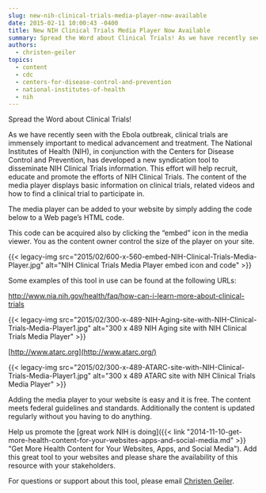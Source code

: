 ```yaml
---
slug: new-nih-clinical-trials-media-player-now-available
date: 2015-02-11 10:00:43 -0400
title: New NIH Clinical Trials Media Player Now Available
summary: Spread the Word about Clinical Trials! As we have recently seen with the Ebola outbreak, clinical trials are immensely important to medical advancement and treatment. The National Institutes of Health (NIH), in conjunction with the Centers for Disease Control and Prevention, has developed a new syndication tool to disseminate NIH Clinical Trials information. This effort
authors:
  - christen-geiler
topics:
  - content
  - cdc
  - centers-for-disease-control-and-prevention
  - national-institutes-of-health
  - nih
---
```


Spread the Word about Clinical Trials!

As we have recently seen with the Ebola outbreak, clinical trials are immensely important to medical advancement and treatment. The National Institutes of Health (NIH), in conjunction with the Centers for Disease Control and Prevention, has developed a new syndication tool to disseminate NIH Clinical Trials information. This effort will help recruit, educate and promote the efforts of NIH Clinical Trials. The content of the media player displays basic information on clinical trials, related videos and how to find a clinical trial to participate in.

The media player can be added to your website by simply adding the code below to a Web page&#8217;s HTML code.

<blockquote class="guarantee">
  <p>
    <div class=&#8221;media-viewer&#8221; data-header-text=&#8221;NIH Clinical Research Trials and You&#8221; data-module-type=&#8221;media-viewer&#8221; data-content-id=&#8221;121367&#8243; data-content-tags=&#8221;&#8221; data-sort-field=&#8221;&#8221;></div>
  </p>
</blockquote>

This code can be acquired also by clicking the “embed” icon in the media viewer. You as the content owner control the size of the player on your site.

{{< legacy-img src="2015/02/600-x-560-embed-NIH-Clinical-Trials-Media-Player.jpg" alt="NIH Clinical Trials Media Player embed icon and code" >}}

<div class="media-viewer">
</div>

Some examples of this tool in use can be found at the following URLs:

<http://www.nia.nih.gov/health/faq/how-can-i-learn-more-about-clinical-trials>

{{< legacy-img src="2015/02/300-x-489-NIH-Aging-site-with-NIH-Clinical-Trials-Media-Player1.jpg" alt="300 x 489 NIH Aging site with NIH Clinical Trials Media Player" >}}

[http://www.atarc.org](http://www.atarc.org/)

{{< legacy-img src="2015/02/300-x-489-ATARC-site-with-NIH-Clinical-Trials-Media-Player1.jpg" alt="300 x 489 ATARC site with NIH Clinical Trials Media Player" >}}

Adding the media player to your website is easy and it is free. The content meets federal guidelines and standards. Additionally the content is updated regularly without you having to do anything.

Help us promote the [great work NIH is doing]({{< link "2014-11-10-get-more-health-content-for-your-websites-apps-and-social-media.md" >}} "Get More Health Content for Your Websites, Apps, and Social Media"). Add this great tool to your websites and please share the availability of this resource with your stakeholders.

For questions or support about this tool, please email [Christen Geiler](mailto:Christen.Geiler@nih.gov).